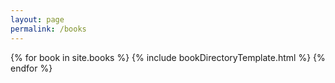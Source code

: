 ```yaml
---
layout: page
permalink: /books
---
```

{% for book in site.books %}
    {% include bookDirectoryTemplate.html %}
{% endfor %}